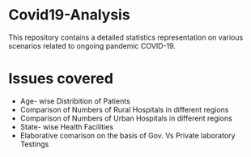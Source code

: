 # Covid19-Analysis
This repository contains a detailed statistics representation on various scenarios related to ongoing pandemic COVID-19.

# Issues covered

* Age- wise Distribition of Patients 
* Comparison of Numbers of Rural Hospitals in different regions
* Comparison of Numbers of Urban Hospitals in different regions
* State- wise Health Facilities
* Elaborative comarison on the basis of Gov. Vs Private laboratory Testings

